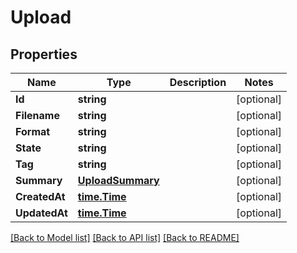 # Upload

## Properties

Name | Type | Description | Notes
------------ | ------------- | ------------- | -------------
**Id** | **string** |  | [optional] 
**Filename** | **string** |  | [optional] 
**Format** | **string** |  | [optional] 
**State** | **string** |  | [optional] 
**Tag** | **string** |  | [optional] 
**Summary** | [**UploadSummary**](UploadSummary.md) |  | [optional] 
**CreatedAt** | [**time.Time**](time.Time.md) |  | [optional] 
**UpdatedAt** | [**time.Time**](time.Time.md) |  | [optional] 

[[Back to Model list]](../README.md#documentation-for-models) [[Back to API list]](../README.md#documentation-for-api-endpoints) [[Back to README]](../README.md)


